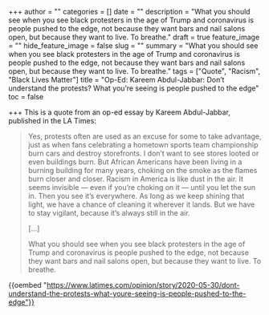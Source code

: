+++
author = ""
categories = []
date = ""
description = "What you should see when you see black protesters in the age of Trump and coronavirus is people pushed to the edge, not because they want bars and nail salons open, but because they want to live. To breathe."
draft = true
feature_image = ""
hide_feature_image = false
slug = ""
summary = "What you should see when you see black protesters in the age of Trump and coronavirus is people pushed to the edge, not because they want bars and nail salons open, but because they want to live. To breathe."
tags = ["Quote", "Racism", "Black Lives Matter"]
title = "Op-Ed: Kareem Abdul-Jabbar: Don’t understand the protests? What you’re seeing is people pushed to the edge"
toc = false

+++
This is a quote from an op-ed essay by Kareem Abdul-Jabbar, published in the LA Times:

> Yes, protests often are used as an excuse for some to take advantage, just as when fans celebrating a hometown sports team championship burn cars and destroy storefronts. I don’t want to see stores looted or even buildings burn. But African Americans have been living in a burning building for many years, choking on the smoke as the flames burn closer and closer. Racism in America is like dust in the air. It seems invisible — even if you’re choking on it — until you let the sun in. Then you see it’s everywhere. As long as we keep shining that light, we have a chance of cleaning it wherever it lands. But we have to stay vigilant, because it’s always still in the air.
>
> \[...\]
>
> What you should see when you see black protesters in the age of Trump and coronavirus is people pushed to the edge, not because they want bars and nail salons open, but because they want to live. To breathe.

{{oembed "https://www.latimes.com/opinion/story/2020-05-30/dont-understand-the-protests-what-youre-seeing-is-people-pushed-to-the-edge"}}